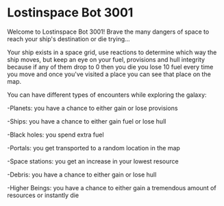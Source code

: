 # Lostinspace Bot 3001
Welcome to Lostinspace Bot 3001! Brave the many dangers of space to reach your ship's destination or die trying... 

Your ship exists in a space grid, use reactions to determine which way the ship moves, but keep an eye on your fuel, provisions and hull integrity because if any of them drop to 0 then you die you lose 10 fuel every time you move and once you've visited a place you can see that place on the map.


You can have different types of encounters while exploring the galaxy:


-Planets: you have a chance to either gain or lose provisions

-Ships: you have a chance to either gain fuel or lose hull

-Black holes: you spend extra fuel

-Portals: you get transported to a random location in the map

-Space stations: you get an increase in your lowest resource

-Debris: you have a chance to either gain or lose hull

-Higher Beings: you have a chance to either gain a tremendous amount of resources or instantly die
